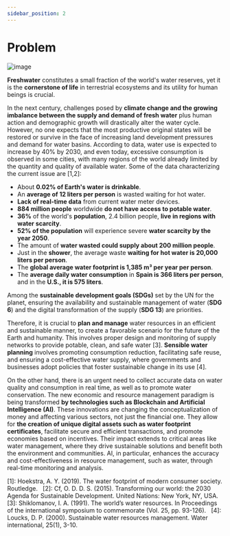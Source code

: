 ```yaml
---
sidebar_position: 2
---
```

# Problem

![image](/img/getting-started/scarcity.png)

**Freshwater** constitutes a small fraction of the world's water reserves, yet it is the **cornerstone of life** in terrestrial ecosystems and its utility for human beings is crucial.

In the next century, challenges posed by **climate change and the growing imbalance between the supply and demand of fresh water** plus human action and demographic growth will drastically alter the water cycle. However, no one expects that the most productive original states will be restored or survive in the face of increasing land development pressures and demand for water basins. According to data, water use is expected to increase by 40% by 2030, and even today, excessive consumption is observed in some cities, with many regions of the world already limited by the quantity and quality of available water. Some of the data characterizing the current issue are [1,2]:
- About **0.02% of Earth's water is drinkable**.
- An **average of 12 liters per person** is wasted waiting for hot water.
- **Lack of real-time data** from current water meter devices.
- **884 million people** worldwide **do not have access to potable water**.
- **36%** of the world's **population**, 2.4 billion people, **live in regions with water scarcity**.
- **52% of the population** will experience severe **water scarcity by the year 2050**.
- The amount of **water wasted could supply about 200 million people**.
- Just in the **shower**, the average waste **waiting for hot water is 20,000 liters per person**.
- The **global average water footprint is 1,385 m³ per year per person**.
- The **average daily water consumption** in **Spain is 366 liters per person**, and in the **U.S., it is 575 liters**.

Among the **sustainable development goals (SDGs)** set by the UN for the planet, ensuring the availability and sustainable management of water (**SDG 6**) and the digital transformation of the supply (**SDG 13**) are priorities.

Therefore, it is crucial to **plan and manage** water resources in an efficient and sustainable manner, to create a favorable scenario for the future of the Earth and humanity. This involves proper design and monitoring of supply networks to provide potable, clean, and safe water [3]. 
**Sensible water planning** involves promoting consumption reduction, facilitating safe reuse, and ensuring a cost-effective water supply, where governments and businesses adopt policies that foster sustainable change in its use [4].

On the other hand, there is an urgent need to collect accurate data on water quality and consumption in real time, as well as to promote water conservation. The new economic and resource management paradigm is being transformed **by technologies such as Blockchain and Artificial Intelligence (AI)**. These innovations are changing the conceptualization of money and affecting various sectors, not just the financial one. They allow for **the creation of unique digital assets such as water footprint certificates**, facilitate secure and efficient transactions, and promote economies based on incentives. Their impact extends to critical areas like water management, where they drive sustainable solutions and benefit both the environment and communities. AI, in particular, enhances the accuracy and cost-effectiveness in resource management, such as water, through real-time monitoring and analysis.

[1]: Hoekstra, A. Y. (2019). The water footprint of modern consumer society. Routledge.  
[2]: Cf, O. D. D. S. (2015). Transforming our world: the 2030 Agenda for Sustainable Development. United Nations: New York, NY, USA.  
[3]: Shiklomanov, I. A. (1991). The world’s water resources. In Proceedings of the international symposium to commemorate (Vol. 25, pp. 93-126).  
[4]: Loucks, D. P. (2000). Sustainable water resources management. Water international, 25(1), 3-10.  